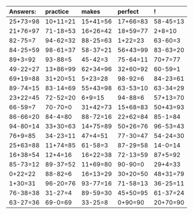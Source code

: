 | Answers: | practice | makes | perfect | ! |
| :--- | :--- | :--- | :--- | :--- |
| 25+73=98 | 10+11=21 | 15+41=56 | 17+66=83 | 58-45=13 | 
| 21+76=97 | 71-18=53 | 16+26=42 | 18+59=77 | 2+8=10 | 
| 82-75=7 | 94-62=32 | 88-25=63 | 1+22=23 | 63-60=3 | 
| 84-25=59 | 98-61=37 | 58-37=21 | 56+43=99 | 83-63=20 | 
| 89+3=92 | 93-88=5 | 45-42=3 | 75-64=11 | 70+7=77 | 
| 49-22=27 | 13+86=99 | 62+34=96 | 32+60=92 | 60-59=1 | 
| 69+19=88 | 31+20=51 | 5+23=28 | 98-92=6 | 84-23=61 | 
| 89-74=15 | 83-14=69 | 55+43=98 | 63-53=10 | 63-34=29 | 
| 23+22=45 | 72-52=20 | 6+9=15 | 94-88=6 | 57+13=70 | 
| 66-59=7 | 70-70=0 | 31+42=73 | 15+68=83 | 50+43=93 | 
| 86-66=20 | 84-4=80 | 88-72=16 | 22+62=84 | 85-1=84 | 
| 94-80=14 | 33+30=63 | 14+75=89 | 50+26=76 | 96-53=43 | 
| 76+9=85 | 34-23=11 | 47+4=51 | 77-30=47 | 54-24=30 | 
| 25+63=88 | 11+74=85 | 61-58=3 | 87-29=58 | 14-0=14 | 
| 16+38=54 | 12+4=16 | 16+22=38 | 72-13=59 | 87+5=92 | 
| 85-73=12 | 89-37=52 | 11+69=80 | 90-90=0 | 29+4=33 | 
| 0+22=22 | 88-82=6 | 16+13=29 | 30+20=50 | 48+31=79 | 
| 1+30=31 | 96-20=76 | 93-77=16 | 71-58=13 | 36-25=11 | 
| 76-38=38 | 31-27=4 | 89-59=30 | 45+50=95 | 61-37=24 | 
| 63-27=36 | 69-0=69 | 33-25=8 | 0+90=90 | 20+70=90 | 
